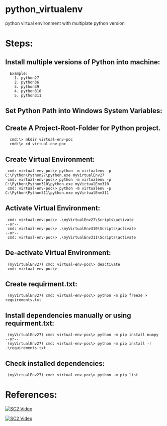 # python_virtualenv
python virtual environment with multiplate python version

# Steps:
## Install multiple versions of Python into machine:
```
  Example:
    1. python27
    2. python36
    3. python39
    4. python310
    5. python311
```
## Set Python Path into Windows System Variables:

## Create A Project-Root-Folder for Python project.
```
  cmd:\> mkdir virtual-env-poc
  cmd:\> cd virtual-env-poc
```

## Create Virtual Environment:
```
 cmd: virtual-env-poc\> python -m virtualenv -p C:\Python\Python27\python.exe myVirtualEnv27
 cmd: virtual-env-poc\> python -m virtualenv -p C:\Python\Python310\python.exe myVirtualEnv310
 cmd: virtual-env-poc\> python -m virtualenv -p C:\Python\Python311\python.exe myVirtualEnv311

```

## Activate Virtual Environment:
```
 cmd: virtual-env-poc\> .\myVirtualEnv27\Scripts\activate
--or--
 cmd: virtual-env-poc\> .\myVirtualEnv310\Scripts\activate
--or--
 cmd: virtual-env-poc\> .\myVirtualEnv311\Scripts\activate
```

## De-activate Virtual Environment:
```
 (myVirtualEnv27) cmd: virtual-env-poc\> deactivate
 cmd: virtual-env-poc\>
```

## Create requirment.txt:
```
 (myVirtualEnv27) cmd: virtual-env-poc\> python -m pip freeze > requirements.txt

```

## Install dependencies manually or using requirment.txt:
```
 (myVirtualEnv27) cmd: virtual-env-poc\> python -m pip install numpy
--or--
 (myVirtualEnv27) cmd: virtual-env-poc\> python -m pip install -r .\requirements.txt
```

## Check installed dependencies:
```
 (myVirtualEnv27) cmd: virtual-env-poc\> python -m pip list
```

# References:
[![SC2 Video](https://img.youtube.com/vi/sk-ikK90AyQ/0.jpg)](https://www.youtube.com/watch?v=sk-ikK90AyQ)

[![SC2 Video](https://img.youtube.com/vi/ggRsauJcEyE/0.jpg)](https://www.youtube.com/watch?v=ggRsauJcEyE)
